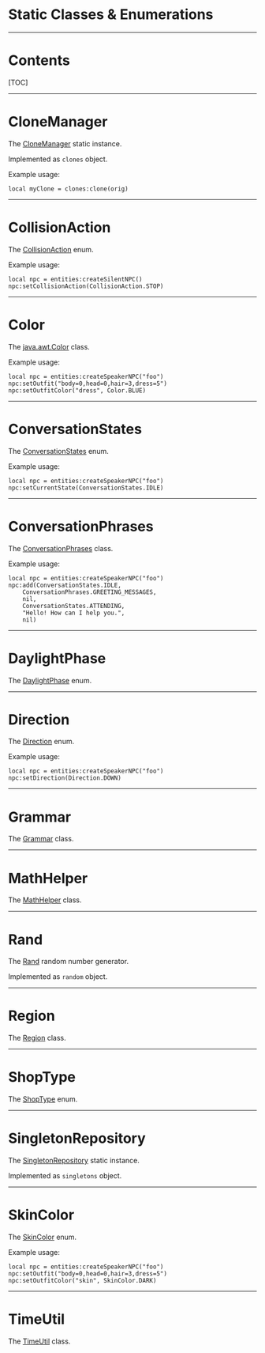 
<h1>Static Classes &amp; Enumerations</h1>


---
# Contents

[TOC]


---
# CloneManager

The [CloneManager] static instance.

Implemented as `clones` object.

Example usage:

```
local myClone = clones:clone(orig)
```


---
# CollisionAction

The [CollisionAction] enum.

Example usage:

```
local npc = entities:createSilentNPC()
npc:setCollisionAction(CollisionAction.STOP)
```


---
# Color

The [java.awt.Color] class.

Example usage:

```
local npc = entities:createSpeakerNPC("foo")
npc:setOutfit("body=0,head=0,hair=3,dress=5")
npc:setOutfitColor("dress", Color.BLUE)
```


---
# ConversationStates

The [ConversationStates] enum.

Example usage:

```
local npc = entities:createSpeakerNPC("foo")
npc:setCurrentState(ConversationStates.IDLE)
```


---
# ConversationPhrases

The [ConversationPhrases] class.

Example usage:

```
local npc = entities:createSpeakerNPC("foo")
npc:add(ConversationStates.IDLE,
    ConversationPhrases.GREETING_MESSAGES,
    nil,
    ConversationStates.ATTENDING,
    "Hello! How can I help you.",
    nil)
```


---
# DaylightPhase

The [DaylightPhase] enum.


---
# Direction

The [Direction] enum.

Example usage:

```
local npc = entities:createSpeakerNPC("foo")
npc:setDirection(Direction.DOWN)
```


---
# Grammar

The [Grammar] class.


---
# MathHelper

The [MathHelper] class.


---
# Rand

The [Rand] random number generator.

Implemented as `random` object.


---
# Region

The [Region] class.


---
# ShopType

The [ShopType] enum.


---
# SingletonRepository

The [SingletonRepository] static instance.

Implemented as `singletons` object.


---
# SkinColor

The [SkinColor] enum.

Example usage:

```
local npc = entities:createSpeakerNPC("foo")
npc:setOutfit("body=0,head=0,hair=3,dress=5")
npc:setOutfitColor("skin", SkinColor.DARK)
```


---
# TimeUtil

The [TimeUtil] class.


[java.awt.Color]: https://docs.oracle.com/javase/8/docs/api/java/awt/Color.html

[CloneManager]: /reference/java/games/stendhal/server/entity/npc/CloneManager.html
[CollisionAction]: /reference/java/games/stendhal/server/entity/CollisionAction.html
[ConversationPhrases]: /reference/java/games/stendhal/server/entity/npc/ConversationPhrases.html
[ConversationStates]: /reference/java/games/stendhal/server/entity/npc/ConversationStates.html
[DaylightPhase]: /reference/java/games/stendhal/server/core/rp/DaylightPhase.html
[Direction]: /reference/java/games/stendhal/common/Direction.html
[Grammar]: /reference/java/games/stendhal/common/grammar/Grammar.html
[MathHelper]: /reference/java/games/stendhal/common/MathHelper.html
[Rand]: /reference/java/games/stendhal/common/Rand.html
[Region]: /reference/java/games/stendhal/server/maps/Region.html
[ShopType]: /reference/java/games/stendhal/server/entity/npc/shop/ShopType.html
[SingletonRepository]: /reference/java/games/stendhal/server/core/engine/SingletonRepository.html
[SkinColor]: /reference/java/games/stendhal/common/constants/SkinColor.html
[TimeUtil]: /reference/java/games/stendhal/server/util/TimeUtil.html
